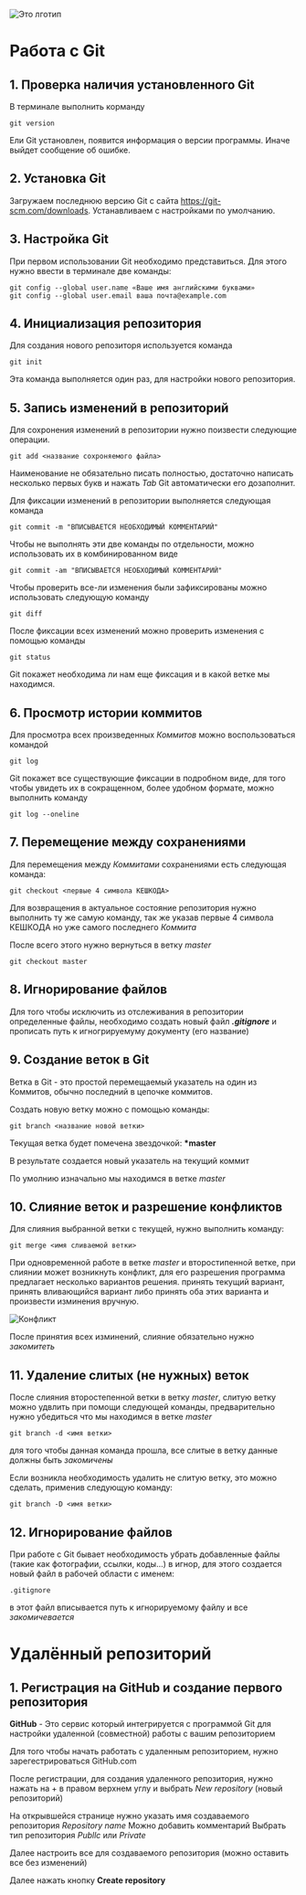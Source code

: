 ![Это лготип](Logotip.png)
# Работа с Git
## 1. Проверка наличия установленного Git
В терминале выполнить корманду
 ```
 git version
 ```
 Ели Git установлен, появится информация о версии программы. Иначе выйдет сообщение об ошибке.

 ## 2. Установка Git
 Загружаем последнюю версию Git с сайта https://git-scm.com/downloads.
 Устанавливаем с настройками по умолчанию.

 ## 3. Настройка Git

При первом использовании Git необходимо представиться. Для этого нужно ввести в терминале две команды:
```
git config --global user.name «Ваше имя английскими буквами»
git config --global user.email ваша почта@example.com
```
## 4. Инициализация репозитория
Для создания нового репозиторя используется команда
```
git init
```
Эта команда выполняется один раз, для настройки нового репозитория.

## 5. Запись изменений в репозиторий
Для сохронения изменений в репозитории нужно поизвести следующие операции.
```
git add <название сохроняемого файла>
```
Наименование не обязательно писать полностью, достаточно написать несколько первых букв и нажать *Tab* Git автоматически его дозаполнит.

Для фиксации изменений в репозитории выполняется следующая команда
```
git commit -m "ВПИСЫВАЕТСЯ НЕОБХОДИМЫЙ КОММЕНТАРИЙ"
```
Чтобы не выполнять эти две команды по отдельности, можно использовать их в комбинированном виде
```
git commit -am "ВПИСЫВАЕТСЯ НЕОБХОДИМЫЙ КОММЕНТАРИЙ"
```
Чтобы проверить все-ли изменения были зафиксированы можно использовать следующую команду
```
git diff
```
После фиксации всех изменений можно проверить изменения с помощью команды 
```
git status
```
Git покажет необходима ли нам еще фиксация и в какой ветке мы находимся.
## 6. Просмотр истории коммитов
Для просмотра всех произведенных *Коммитов* можно воспользоваться командой 
```
git log
```
Git покажет все существующие фиксации в подробном виде, для того чтобы увидеть их в сокращенном, более удобном формате, можно выполнить команду
```
git log --oneline 
```
## 7. Перемещение между сохранениями

Для перемещения между *Коммитами* сохранениями есть следующая команда:
```
git checkout <первые 4 символа КЕШКОДА>
```
Для возвращения в актуальное состояние репозитория нужно выполнить ту же самую команду, так же указав первые 4 символа КЕШКОДА но уже самого последнего *Коммита*

После всего этого нужно вернуться в ветку *master*
```
git checkout master
```

## 8. Игнорирование файлов
Для того чтобы исключить из отслеживания в репозитории определенные файлы, необходимо создать новый файл ***.gitignore*** и прописать путь к игногрируемуму документу (его название)

## 9. Создание веток в Git
Ветка в Git - это простой перемещаемый указатель на один из Коммитов, обычно последний в цепочке коммитов.

Создать новую ветку можно с помощью команды:
```
git branch <название новой ветки>
```
Текущая ветка будет помечена звездочкой: **\*master**

В результате создается новый указатель на текущий коммит

По умолнию изначально мы находимся в ветке *master*

## 10. Слияние веток и разрешение конфликтов
Для слияния выбранной ветки с текущей, нужно выполнить команду:
```
git merge <имя сливаемой ветки>
```
При одновременной работе в ветке *master* и второстипенной ветке, при слиянии может возникнуть конфликт, для его разрешения программа предлагает несколько вариантов решения. принять текущий вариант, принять вливающийся вариант либо принять оба этих варианта и произвести изминения вручную.

![Конфликт](merge.png)

После принятия всех изминений, слияние обязательно нужно *закомитеть*

## 11. Удаление слитых (не нужных) веток

После слияния второстепенной ветки в ветку *master*, слитую ветку можно удвлить при помощи следующей команды, предварительно нужно убедиться что мы находимся в ветке *master*
```
git branch -d <имя ветки>
```
для того чтобы данная команда прошла, все слитые в ветку данные должны быть *закомичены*

Если возникла необходимость удалить не слитую ветку, это можно сделать, применив следующую команду:
```
git branch -D <имя ветки>
```
## 12. Игнорирование файлов

При работе с Git бывает необходимость убрать добавленные файлы (такие как фотографии, ссылки, коды...) в игнор, для этого создается новый файл в рабочей области с именем:
```
.gitignore

```
в этот файл вписывается путь к игнорируемому файлу и все *закомичевается*

# Удалённый репозиторий

## 1. Регистрация на GitHub и создание первого репозитория

**GitHub** - Это сервис который интегрируется с программой Git для настройки удаленной (совместной) работы с вашим репозиторием

Для того чтобы начать работать с удаленным репозиторием, нужно зарегестрироваться GitHub.com 

После регистрации, для создания удаленного репозитория, нужно нажать на + в правом верхнем углу и выбрать *New repository* (новый репозиторий)

На открывшейся странице нужно указать имя создаваемого репозитория *Repository name* 
Можно добавить комментарий
Выбрать тип репозитория *Publlc* или *Private*

Далее настроить все для создаваемого репозитория (можно оставить все без изменений)

Далее нажать кнопку **Create repository**


